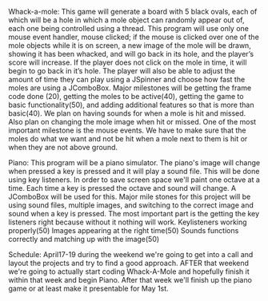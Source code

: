 Whack-a-mole: This game will generate a board with 5 black ovals, each of which will be a hole in which a mole object can randomly 
appear out of, each one being controlled using a thread. This program will use only one mouse event handler, mouse clicked; if the mouse 
is clicked over one of the mole objects while it is on screen, a new image of the mole will be drawn, showing it has been whacked, and will 
go back in its hole, and the player’s score will increase. If the player does not click on the mole in time, it will begin to go back in 
it’s hole. The player will also be able to adjust the amount of time they can play using a JSpinner and choose how fast the moles are using 
a JComboBox. Major milestones will be getting the frame code done (20), getting the moles to be active(40), getting the game to basic functionality(50), and adding additional features so that is more than basic(40). We plan on having sounds for when a mole is hit and missed. Also plan on changing the mole image when hit or missed.
One of the most important milestone is the mouse events. We have to make sure that the moles do what we want and not be hit when a mole next to them is hit or when they are not above ground. 

Piano: This program will be a piano simulator. The piano's image will change when pressed a key is pressed and it will play a sound file. This will be done using key listeners. In order to save screen space we'll paint one octave at a time. Each time a key is pressed the octave and sound will change. A JComboBox will be used for this. Major mile stones for this project will be using sound files, multiple images, and switching to the correct image and sound when a key is pressed. The most important part is the getting the key listeners right because without it nothing will work. 
Keylisteners working properly(50)
Images appearing at the right time(50)
Sounds functions correctly and matching up with the image(50)


Schedule: April17-19 during the weekend we're going to get into a call and layout the projects and try to find a good approach.
          AFTER that weekend we're going to actually start coding Whack-A-Mole and hopefully finish it within that week and begin Piano.
           After that week we'll finish up the piano game or at least make it presentable for May 1st.
